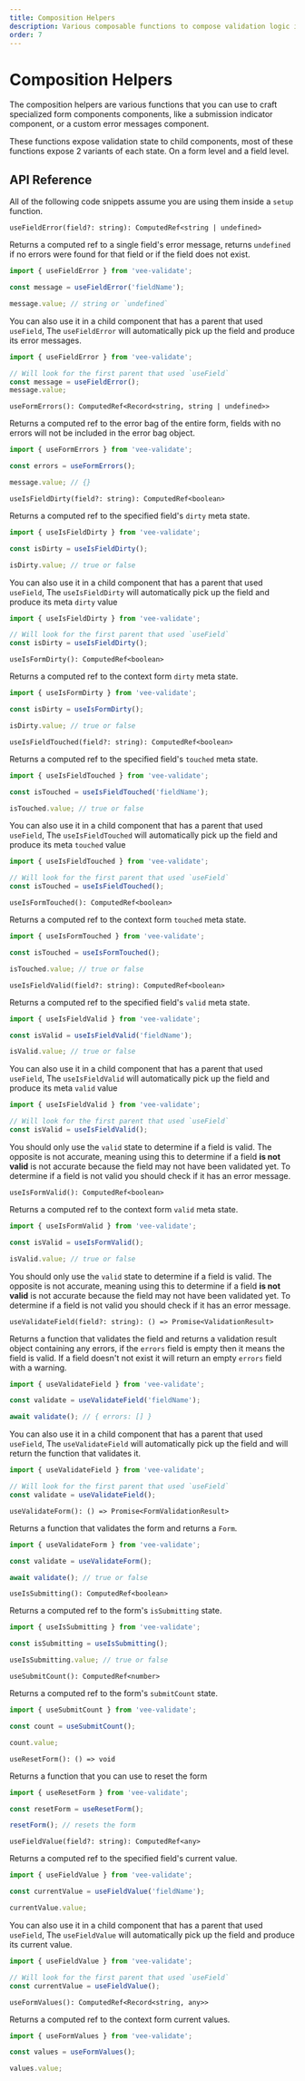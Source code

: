 ```yaml
---
title: Composition Helpers
description: Various composable functions to compose validation logic into your components
order: 7
---
```


# Composition Helpers

The composition helpers are various functions that you can use to craft specialized form components components, like a submission indicator component, or a custom error messages component.

These functions expose validation state to child components, most of these functions expose 2 variants of each state. On a form level and a field level.

## API Reference

<doc-tip>

All of the following code snippets assume you are using them inside a `setup` function.

</doc-tip>

<code-title level="4">

`useFieldError(field?: string): ComputedRef<string | undefined>`

</code-title>

Returns a computed ref to a single field's error message, returns `undefined` if no errors were found for that field or if the field does not exist.

```js
import { useFieldError } from 'vee-validate';

const message = useFieldError('fieldName');

message.value; // string or `undefined`
```

You can also use it in a child component that has a parent that used `useField`, The `useFieldError` will automatically pick up the field and produce its error messages.

```js
import { useFieldError } from 'vee-validate';

// Will look for the first parent that used `useField`
const message = useFieldError();
message.value;
```

<code-title level="4">

`useFormErrors(): ComputedRef<Record<string, string | undefined>>`

</code-title>

Returns a computed ref to the error bag of the entire form, fields with no errors will not be included in the error bag object.

```js
import { useFormErrors } from 'vee-validate';

const errors = useFormErrors();

message.value; // {}
```

<code-title level="4">

`useIsFieldDirty(field?: string): ComputedRef<boolean>`

</code-title>

Returns a computed ref to the specified field's `dirty` meta state.

```js
import { useIsFieldDirty } from 'vee-validate';

const isDirty = useIsFieldDirty();

isDirty.value; // true or false
```

You can also use it in a child component that has a parent that used `useField`, The `useIsFieldDirty` will automatically pick up the field and produce its meta `dirty` value

```js
import { useIsFieldDirty } from 'vee-validate';

// Will look for the first parent that used `useField`
const isDirty = useIsFieldDirty();
```

<code-title level="4">

`useIsFormDirty(): ComputedRef<boolean>`

</code-title>

Returns a computed ref to the context form `dirty` meta state.

```js
import { useIsFormDirty } from 'vee-validate';

const isDirty = useIsFormDirty();

isDirty.value; // true or false
```

<code-title level="4">

`useIsFieldTouched(field?: string): ComputedRef<boolean>`

</code-title>

Returns a computed ref to the specified field's `touched` meta state.

```js
import { useIsFieldTouched } from 'vee-validate';

const isTouched = useIsFieldTouched('fieldName');

isTouched.value; // true or false
```

You can also use it in a child component that has a parent that used `useField`, The `useIsFieldTouched` will automatically pick up the field and produce its meta `touched` value

```js
import { useIsFieldTouched } from 'vee-validate';

// Will look for the first parent that used `useField`
const isTouched = useIsFieldTouched();
```

<code-title level="4">

`useIsFormTouched(): ComputedRef<boolean>`

</code-title>

Returns a computed ref to the context form `touched` meta state.

```js
import { useIsFormTouched } from 'vee-validate';

const isTouched = useIsFormTouched();

isTouched.value; // true or false
```

<code-title level="4">

`useIsFieldValid(field?: string): ComputedRef<boolean>`

</code-title>

Returns a computed ref to the specified field's `valid` meta state.

```js
import { useIsFieldValid } from 'vee-validate';

const isValid = useIsFieldValid('fieldName');

isValid.value; // true or false
```

You can also use it in a child component that has a parent that used `useField`, The `useIsFieldValid` will automatically pick up the field and produce its meta `valid` value

```js
import { useIsFieldValid } from 'vee-validate';

// Will look for the first parent that used `useField`
const isValid = useIsFieldValid();
```

<doc-tip type="warn">

You should only use the `valid` state to determine if a field is valid. The opposite is not accurate, meaning using this to determine if a field **is not valid** is not accurate because the field may not have been validated yet. To determine if a field is not valid you should check if it has an error message.

</doc-tip>

<code-title level="4">

`useIsFormValid(): ComputedRef<boolean>`

</code-title>

Returns a computed ref to the context form `valid` meta state.

```js
import { useIsFormValid } from 'vee-validate';

const isValid = useIsFormValid();

isValid.value; // true or false
```

<doc-tip type="warn">

You should only use the `valid` state to determine if a field is valid. The opposite is not accurate, meaning using this to determine if a field **is not valid** is not accurate because the field may not have been validated yet. To determine if a field is not valid you should check if it has an error message.

</doc-tip>

<code-title level="4">

`useValidateField(field?: string): () => Promise<ValidationResult>`

</code-title>

Returns a function that validates the field and returns a validation result object containing any errors, if the `errors` field is empty then it means the field is valid. If a field doesn't not exist it will return an empty `errors` field with a warning.

```js
import { useValidateField } from 'vee-validate';

const validate = useValidateField('fieldName');

await validate(); // { errors: [] }
```

You can also use it in a child component that has a parent that used `useField`, The `useValidateField` will automatically pick up the field and will return the function that validates it.

```js
import { useValidateField } from 'vee-validate';

// Will look for the first parent that used `useField`
const validate = useValidateField();
```

<code-title level="4">

`useValidateForm(): () => Promise<FormValidationResult>`

</code-title>

Returns a function that validates the form and returns a `Form`.

```js
import { useValidateForm } from 'vee-validate';

const validate = useValidateForm();

await validate(); // true or false
```

<code-title level="4">

`useIsSubmitting(): ComputedRef<boolean>`

</code-title>

Returns a computed ref to the form's `isSubmitting` state.

```js
import { useIsSubmitting } from 'vee-validate';

const isSubmitting = useIsSubmitting();

useIsSubmitting.value; // true or false
```

<code-title level="4">

`useSubmitCount(): ComputedRef<number>`

</code-title>

Returns a computed ref to the form's `submitCount` state.

```js
import { useSubmitCount } from 'vee-validate';

const count = useSubmitCount();

count.value;
```

<code-title level="4">

`useResetForm(): () => void`

</code-title>

Returns a function that you can use to reset the form

```js
import { useResetForm } from 'vee-validate';

const resetForm = useResetForm();

resetForm(); // resets the form
```

<code-title level="4">

`useFieldValue(field?: string): ComputedRef<any>`

</code-title>

Returns a computed ref to the specified field's current value.

```js
import { useFieldValue } from 'vee-validate';

const currentValue = useFieldValue('fieldName');

currentValue.value;
```

You can also use it in a child component that has a parent that used `useField`, The `useFieldValue` will automatically pick up the field and produce its current value.

```js
import { useFieldValue } from 'vee-validate';

// Will look for the first parent that used `useField`
const currentValue = useFieldValue();
```

<code-title level="4">

`useFormValues(): ComputedRef<Record<string, any>>`

</code-title>

Returns a computed ref to the context form current values.

```js
import { useFormValues } from 'vee-validate';

const values = useFormValues();

values.value;
```
